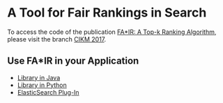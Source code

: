 # A Tool for Fair Rankings in Search

To access the code of the publication [FA*IR: A Top-k Ranking Algorithm](https://arxiv.org/pdf/1706.06368.pdf), please visit the branch [CIKM 2017](https://github.com/MilkaLichtblau/FA-IR_Ranking/tree/FA-IR_CIKM_17).

## Use FA*IR in your Application

* [Library in Java](https://github.com/fair-search/fairsearchcore-java)
* [Library in Python](https://github.com/fair-search/fairsearchcore-python)
* [ElasticSearch Plug-In](https://github.com/fair-search/fairsearch-elasticsearch-plugin)
